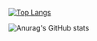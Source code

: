 [![Top Langs](https://github-readme-stats.vercel.app/api/top-langs/?username=yusifquluzada&layout=compact)](https://github.com/anuraghazra/github-readme-stats)

![Anurag's GitHub stats](https://github-readme-stats.vercel.app/api?username=yusifquluzada&show_icons=true&theme=cobalt)

